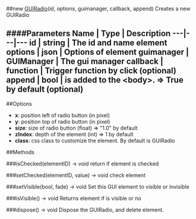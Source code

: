 ##new [GUIRadio](#)(id, options, guimanager, callback, append)
Creates a new GUIRadio

####Parameters
Name | Type | Description
---|---|---
**id** | string | The id and name element
**options** | json | Options of element
**guimanager** | GUIManager | The gui manager
**callback** | function | Trigger function by click (optional)
**append** | bool | is added to the &lt;body&gt;. =&gt; True by default (optional)
---

##Options

* **x**: position left of radio button (in pixel)
* **y**: position top of radio button (in pixel)
* **size**: size of radio button (float) =&gt; "1.0" by default
* **zIndex**: depth of the element (int) =&gt; 1 by default
* **class**: css class to customize the element. By default is GUIRadio

##Methods

###isChecked(elementID) → void
return if element is checked

###setChecked(elementID, value) → void
check element

###setVisible(bool, fade) → void
Set this GUI element to visible or invisible

###isVisible() → void
Returns element if is visible or no

###dispose() → void
Dispose the GUIRadio, and delete element.
